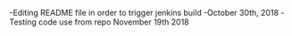 -Editing README file in order to trigger jenkins build
-October 30th, 2018
-Testing code use from repo
November 19th 2018
